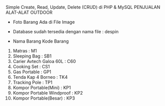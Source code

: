 Simple Create, Read, Update, Delete (CRUD) di PHP & MySQL
             PENJUALAN ALAT-ALAT OUTDOOR

- Foto Barang Ada di File Image

- Database sudah tersedia dengan nama file : despin

-   Nama Barang                 Kode Barang 
   1. Matras                      : M1
   2. Sleeping Bag                : SB1
   3. Carier Avtech Galoa 60L     : C60
   4. Cooking Set                 : CS1
   5. Gas Portable                : GP1
   6. Tenda Kap 4 Borneo          : TK4
   7. Tracking Pole               : TP1
   8. Kompor Portable(Mini)       : KP1
   9. Kompor Portable Windproof   : KP2
   10. Kompor Portable(Besar)     : KP3
